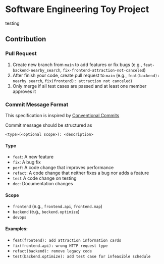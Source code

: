 # Software Engineering Toy Project

testing

## Contribution

### Pull Request

1. Create new branch from `main` to add features or fix bugs (e.g., `feat-backend-nearby_search`, `fix-frontend-attraction-not-canceled`)
2. After finish your code, create pull request to `main` (e.g., `feat(backend): nearby search`, `fix(frontend): attraction not canceled`)
3. Only merge if all test cases are passed and at least one member approves it

### Commit Message Format

This specification is inspired by [Conventional Commits](https://www.conventionalcommits.org/)

Commit message should be structured as

```text
<type>(<optional scope>): <description>
```

#### Type

- `feat`: A new feature
- `fix`: A bug fix
- `perf`: A code change that improves performance
- `refact`: A code change that neither fixes a bug nor adds a feature
- `test` A code change on testing
- `doc`: Documentation changes

#### Scope

- `frontend` (e.g., `frontend.api`, `frontend.map`)
- `backend` (e.g., `beckend.optimize`)
- `devops`

#### Examples:

- `feat(frontend): add attraction information cards`
- `fix(frontend.api): wrong HTTP request type`
- `refact(backend): remove legacy code`
- `test(backend.optimize): add test case for infeasible schedule`


